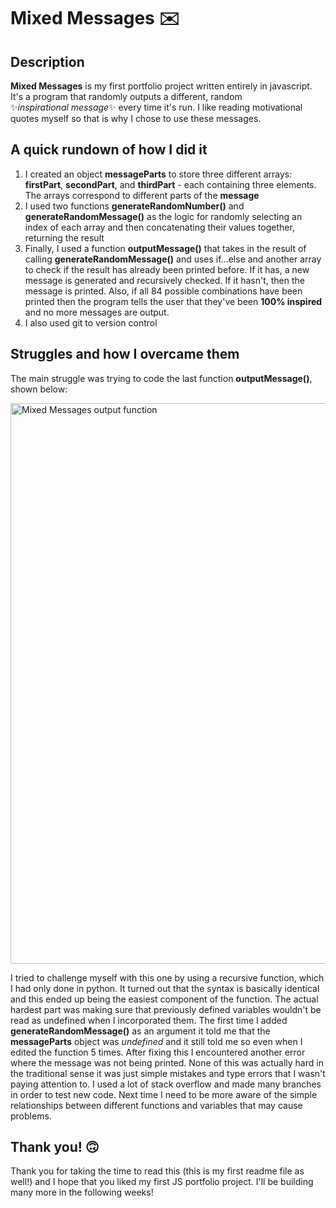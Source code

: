 # Mixed Messages ✉️
## Description

**Mixed Messages** is my first portfolio project written entirely in javascript. It's a program that randomly outputs a different, random  
✨*inspirational message*✨ every time it's run. I like reading motivational quotes myself so that is why I chose to use these messages.

## A quick rundown of how I did it

1. I created an object **messageParts** to store three different arrays: **firstPart**, **secondPart**, and **thirdPart** - each containing three elements. The arrays correspond to different parts of the **message**
2. I used two functions **generateRandomNumber()** and **generateRandomMessage()** as the logic for randomly selecting an index of each array and then concatenating their values together, returning the result
3. Finally, I used a function **outputMessage()** that takes in the result of calling **generateRandomMessage()** and uses if...else and another array to check if the result has already been printed before. If it has, a new message is generated and recursively checked. If it hasn't, then the message is printed. Also, if all 84 possible combinations have been printed then the program tells the user that they've been **100% inspired** and no more messages are output.
4. I also used git to version control 

## Struggles and how I overcame them

The main struggle was trying to code the last function **outputMessage()**, shown below:

<img width="897" alt="Mixed Messages output function" src="https://user-images.githubusercontent.com/86082012/171468320-079fe6dc-5cb1-413a-bc5b-f083143da90b.png">


I tried to challenge myself with this one by using a recursive function, which I had only done in python. It turned out that the syntax is basically identical and this ended up being the easiest component of the function.
The actual hardest part was making sure that previously defined variables wouldn't be read as undefined when I incorporated them. The first time I added **generateRandomMessage()** as an argument it told me that the **messageParts**
object was *undefined* and it still told me so even when I edited the function 5 times. After fixing this I encountered another error where the message was not being printed. None of this was actually hard in the traditional sense it
was just simple mistakes and type errors that I wasn't paying attention to. I used a lot of stack overflow and made many branches in order to test new code. Next time I need to be more aware of the simple relationships between different functions and
variables that may cause problems.

## Thank you! 🙃

Thank you for taking the time to read this (this is my first readme file as well!) and I hope that you liked my first JS portfolio project. I'll be building many more in the following weeks!
